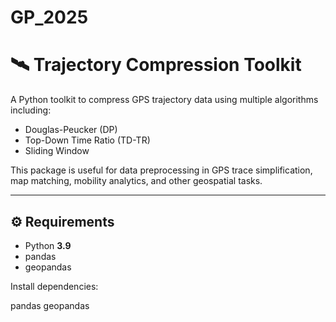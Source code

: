 # GP_2025
# 🛰️ Trajectory Compression Toolkit

A Python toolkit to compress GPS trajectory data using multiple algorithms including:

- Douglas-Peucker (DP)
- Top-Down Time Ratio (TD-TR)
- Sliding Window

This package is useful for data preprocessing in GPS trace simplification, map matching, mobility analytics, and other geospatial tasks.

---

## ⚙️ Requirements

- Python **3.9**
- pandas
- geopandas

Install dependencies:

pandas geopandas



